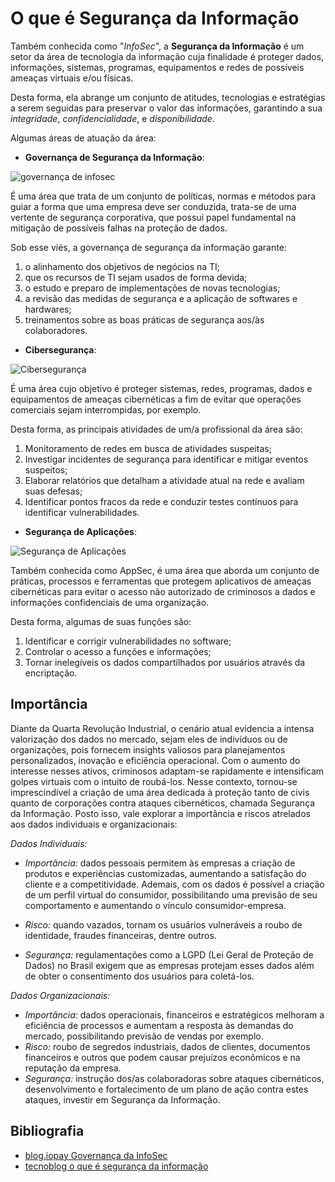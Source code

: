 # O que é Segurança da Informação

Também conhecida como "*InfoSec*", a **Segurança da Informação** é um setor da área de  tecnologia da informação cuja finalidade é proteger dados, informações, sistemas, programas, equipamentos e redes de possíveis ameaças virtuais e/ou físicas. 

Desta forma, ela abrange um conjunto de atitudes, tecnologias e estratégias a serem seguidas para preservar o valor das informações, garantindo a sua *integridade*, *confidencialidade*, e *disponibilidade*. 

Algumas áreas de atuação da área:

* **Governança de Segurança da Informação**:

![governança de infosec](https://images.squarespace-cdn.com/content/v1/6048e1e3156d3f059791beae/1692983582379-AL6CU3H9AK9A7Z7856R5/governanca-da-seguranca-da-informacao-para-empresas-de-grande-porte-gateway-de-pagamento-iopay.png?format=1000w)

É uma área que trata de um conjunto de políticas, normas e métodos para guiar a forma que uma empresa deve ser conduzida, trata-se de uma vertente de segurança corporativa, que possui papel fundamental na mitigação de possíveis falhas na proteção de dados. 

Sob esse viés, a governança de segurança da informação garante:
1. o alinhamento dos objetivos de negócios na TI;
1. que os recursos de TI sejam usados de forma devida;
1. o estudo e preparo de implementações de novas tecnologias;
1. a revisão das medidas de segurança e a aplicação de softwares e hardwares;
1. treinamentos sobre as boas práticas de segurança aos/às colaboradores.
 
* **Cibersegurança**:

![Cibersegurança](https://encrypted-tbn0.gstatic.com/images?q=tbn:ANd9GcQmWW9A4K_QEJkAfYJR7lI3BRShJbSnRB5jtw&s)

É uma área cujo objetivo é proteger sistemas, redes, programas, dados e equipamentos de ameaças cibernéticas a fim de evitar que operações comerciais sejam interrompidas, por exemplo.
    
Desta forma, as principais atividades de um/a profissional da área são:
1. Monitoramento de redes em busca de atividades suspeitas;
1. Investigar incidentes de segurança para identificar e mitigar eventos suspeitos;
1. Elaborar relatórios que detalham a atividade atual na rede e avaliam suas defesas;
1. Identificar pontos fracos da rede e conduzir testes contínuos para identificar vulnerabilidades.
      
* **Segurança de Aplicações**:

![Segurança de Aplicações](https://live.staticflickr.com/4477/23922032368_14f828ab0f_b.jpg)

Também conhecida como AppSec, é uma área que aborda um conjunto de práticas, processos e ferramentas que protegem aplicativos de ameaças cibernéticas para evitar o acesso não autorizado de criminosos a dados e informações confidenciais de uma organização.

Desta forma, algumas de suas funções são:
1. Identificar e corrigir vulnerabilidades no software;
1. Controlar o acesso a funções e informações;
1. Tornar inelegíveis os dados compartilhados por usuários através da encriptação.

## Importância
   Diante da Quarta Revolução Industrial, o cenário atual evidencia a intensa valorização dos dados no mercado, sejam eles de indivíduos ou de organizações, pois fornecem insights valiosos para planejamentos personalizados, inovação e eficiência operacional. Com o aumento do interesse nesses ativos, criminosos adaptam-se rapidamente e intensificam golpes virtuais com o intuito de roubá-los.
   Nesse contexto, tornou-se imprescindível a criação de uma área dedicada à proteção tanto de civis quanto de corporações contra ataques cibernéticos, chamada Segurança da Informação.
   Posto isso, vale explorar a importância e riscos atrelados aos dados individuais e organizacionais:
   
*Dados Individuais:*
- _Importância:_ dados pessoais permitem às empresas a criação de produtos e experiências customizadas, aumentando a satisfação do cliente e a competitividade. Ademais, com os dados é possível a criação de um perfil virtual do consumidor, possibilitando uma previsão de seu comportamento e aumentando o vínculo consumidor-empresa.

 - _Risco:_ quando vazados, tornam os usuários vulneráveis a roubo de identidade, fraudes financeiras, dentre outros. 

 - _Segurança:_ regulamentações como a LGPD (Lei Geral de Proteção de Dados) no Brasil exigem que as empresas protejam esses dados além de obter o consentimento dos usuários para coletá-los.
   
*Dados Organizacionais:*
 - _Importância:_ dados operacionais, financeiros e estratégicos melhoram a eficiência de processos e aumentam a resposta às demandas do mercado, possibilitando previsão de vendas por exemplo.
 - _Risco:_ roubo de segredos industriais, dados de clientes, documentos financeiros e outros que podem causar prejuízos econômicos e na reputação da empresa. 
 - _Segurança:_ instrução dos/as colaboradoras sobre ataques cibernéticos, desenvolvimento e fortalecimento de um plano de ação contra estes ataques, investir em Segurança da Informação.


## Bibliografia
- [blog.iopay Governança da InfoSec](https://blog.iopay.com.br/pagamentos-online/governanca-da-seguranca-cibernetica-para-empresas-de-grande-porte-o-que-e-e-como-funciona)
- [tecnoblog o que é segurança da informação](https://tecnoblog.net/responde/o-que-e-seguranca-da-informacao/)
